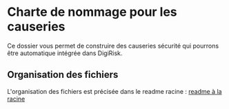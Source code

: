 # Charte de nommage pour les causeries
Ce dossier vous permet de construire des causeries sécurité qui pourrons être automatique intégrée dans DigiRisk.

##  Organisation des fichiers

L'organisation des fichiers est précisée dans le readme racine :
[readme à la racine](https://github.com/Evarisk/bibliotheque-media-risque)